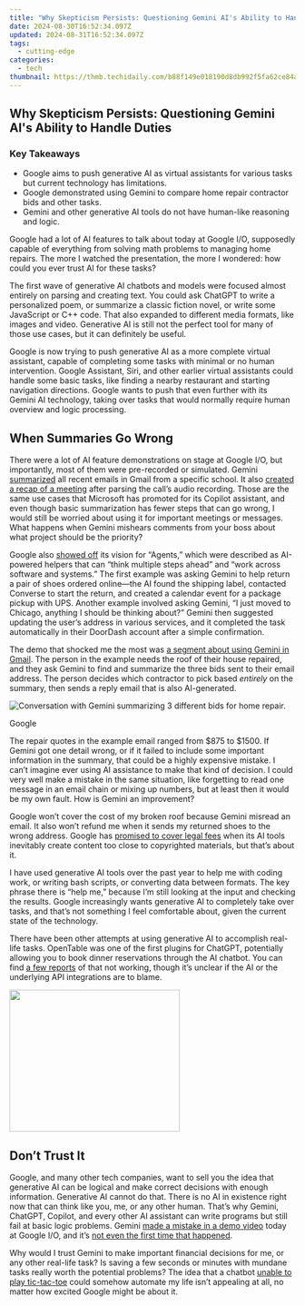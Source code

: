 ```yaml
---
title: "Why Skepticism Persists: Questioning Gemini AI's Ability to Handle Duties"
date: 2024-08-30T16:52:34.097Z
updated: 2024-08-31T16:52:34.097Z
tags:
  - cutting-edge
categories:
  - tech
thumbnail: https://thmb.techidaily.com/b88f149e018190d8db992f5fa62ce84a76816eeb035902ad86368ed1da64a17e.jpg
---
```


## Why Skepticism Persists: Questioning Gemini AI's Ability to Handle Duties

### Key Takeaways

* Google aims to push generative AI as virtual assistants for various tasks but current technology has limitations.
* Google demonstrated using Gemini to compare home repair contractor bids and other tasks.
* Gemini and other generative AI tools do not have human-like reasoning and logic.

 Google had a lot of AI features to talk about today at Google I/O, supposedly capable of everything from solving math problems to managing home repairs. The more I watched the presentation, the more I wondered: how could you ever trust AI for these tasks?

 The first wave of generative AI chatbots and models were focused almost entirely on parsing and creating text. You could ask ChatGPT to write a personalized poem, or summarize a classic fiction novel, or write some JavaScript or C++ code. That also expanded to different media formats, like images and video. Generative AI is still not the perfect tool for many of those use cases, but it can definitely be useful.

 Google is now trying to push generative AI as a more complete virtual assistant, capable of completing some tasks with minimal or no human intervention. Google Assistant, Siri, and other earlier virtual assistants could handle some basic tasks, like finding a nearby restaurant and starting navigation directions. Google wants to push that even further with its Gemini AI technology, taking over tasks that would normally require human overview and logic processing.

##  When Summaries Go Wrong

 There were a lot of AI feature demonstrations on stage at Google I/O, but importantly, most of them were pre-recorded or simulated. Gemini [summarized](https://www.youtube.com/live/XEzRZ35urlk?t=5269) all recent emails in Gmail from a specific school. It also [created a recap of a meeting](https://www.youtube.com/live/XEzRZ35urlk?t=5292) after parsing the call’s audio recording. Those are the same use cases that Microsoft has promoted for its Copilot assistant, and even though basic summarization has fewer steps that can go wrong, I would still be worried about using it for important meetings or messages. What happens when Gemini mishears comments from your boss about what project should be the priority?

 Google also [showed off](https://www.youtube.com/live/XEzRZ35urlk?t=5578) its vision for “Agents,” which were described as AI-powered helpers that can “think multiple steps ahead” and “work across software and systems.” The first example was asking Gemini to help return a pair of shoes ordered online—the AI found the shipping label, contacted Converse to start the return, and created a calendar event for a package pickup with UPS. Another example involved asking Gemini, “I just moved to Chicago, anything I should be thinking about?” Gemini then suggested updating the user’s address in various services, and it completed the task automatically in their DoorDash account after a simple confirmation.

 The demo that shocked me the most was [a segment about using Gemini in Gmail](https://www.youtube.com/live/XEzRZ35urlk?t=7983). The person in the example needs the roof of their house repaired, and they ask Gemini to find and summarize the three bids sent to their email address. The person decides which contractor to pick based _entirely_ on the summary, then sends a reply email that is also AI-generated.

![Conversation with Gemini summarizing 3 different bids for home repair.](https://static1.howtogeekimages.com/wordpress/wp-content/uploads/2024/05/screenshot-05-14-2024-135913.jpg) 

Google

 The repair quotes in the example email ranged from $875 to $1500\. If Gemini got one detail wrong, or if it failed to include some important information in the summary, that could be a highly expensive mistake. I can’t imagine ever using AI assistance to make that kind of decision. I could very well make a mistake in the same situation, like forgetting to read one message in an email chain or mixing up numbers, but at least then it would be my own fault. How is Gemini an improvement?

 Google won’t cover the cost of my broken roof because Gemini misread an email. It also won’t refund me when it sends my returned shoes to the wrong address. Google has [promised to cover legal fees](https://www.theverge.com/2023/10/12/23914998/google-copyright-indemnification-generative-ai) when its AI tools inevitably create content too close to copyrighted materials, but that’s about it.

 I have used generative AI tools over the past year to help me with coding work, or writing bash scripts, or converting data between formats. The key phrase there is “help me,” because I’m still looking at the input and checking the results. Google increasingly wants generative AI to completely take over tasks, and that’s not something I feel comfortable about, given the current state of the technology.

 There have been other attempts at using generative AI to accomplish real-life tasks. OpenTable was one of the first plugins for ChatGPT, potentially allowing you to book dinner reservations through the AI chatbot. You can find [a few reports](https://www.reddit.com/r/ChatGPT/comments/14rn74v/opentable%5Fplugin%5Fproblem/) of that not working, though it’s unclear if the AI or the underlying API integrations are to blame.

<!-- affiliate ads begin -->
<a href="https://printrendy.pxf.io/c/5597632/1453719/17020" target="_top" id="1453719"><img src="//a.impactradius-go.com/display-ad/17020-1453719" border="0" alt="" width="300" height="250"/></a><img height="0" width="0" src="https://imp.pxf.io/i/5597632/1453719/17020" style="position:absolute;visibility:hidden;" border="0" />
<!-- affiliate ads end -->
##  Don’t Trust It

 Google, and many other tech companies, want to sell you the idea that generative AI can be logical and make correct decisions with enough information. Generative AI cannot do that. There is no AI in existence right now that can think like you, me, or any other human. That’s why Gemini, ChatGPT, Copilot, and every other AI assistant can write programs but still fail at basic logic problems. Gemini [made a mistake in a demo video](https://www.theverge.com/2024/5/14/24156729/googles-gemini-video-search-makes-factual-error-in-demo) today at Google I/O, and it’s [not even the first time that happened](https://www.theverge.com/2023/2/8/23590864/google-ai-chatbot-bard-mistake-error-exoplanet-demo).

 Why would I trust Gemini to make important financial decisions for me, or any other real-life task? Is saving a few seconds or minutes with mundane tasks really worth the potential problems? The idea that a chatbot [unable to play tic-tac-toe](https://www.reddit.com/r/ChatGPT/comments/1coxjac/why%5Fis%5Fchatgpt%5Fand%5Fcopilot%5Fand%5Fgemini%5Fso%5Fbad%5Fin/) could somehow automate my life isn’t appealing at all, no matter how excited Google might be about it.

<ins class="adsbygoogle"
     style="display:block"
     data-ad-format="autorelaxed"
     data-ad-client="ca-pub-7571918770474297"
     data-ad-slot="1223367746"></ins>



<ins class="adsbygoogle"
     style="display:block"
     data-ad-client="ca-pub-7571918770474297"
     data-ad-slot="8358498916"
     data-ad-format="auto"
     data-full-width-responsive="true"></ins>


